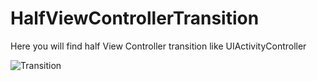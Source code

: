 # HalfViewControllerTransition
Here you will find half View Controller transition like UIActivityController

![Transition](transition/transition.gif)
